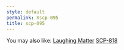 ```yaml
---
style: default
permalink: Xscp-095
title: scp-095
---
```

You may also like:
[Laughing Matter](http://scp-wiki.net/laughing-matter)
[SCP-818](http://scp-wiki.net/scp-818)